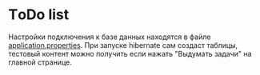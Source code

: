 ТoDo list
=========
Настройки подключения к базе данных находятся в файле [application.properties](src/resources/application.properties). При запуске hibernate сам создаст таблицы, тестовый контент можно получить если нажать "Выдумать задачи" на главной странице.